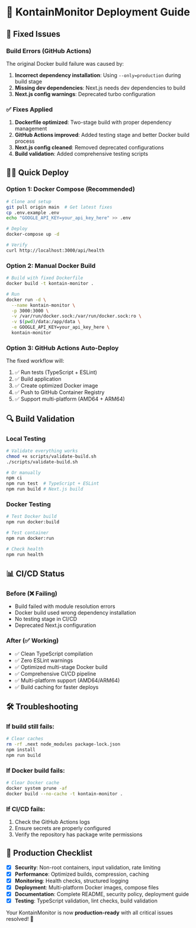 # 🚀 KontainMonitor Deployment Guide

## 🔧 Fixed Issues

### Build Errors (GitHub Actions)
The original Docker build failure was caused by:
1. **Incorrect dependency installation**: Using `--only=production` during build stage
2. **Missing dev dependencies**: Next.js needs dev dependencies to build
3. **Next.js config warnings**: Deprecated turbo configuration

### ✅ Fixes Applied
1. **Dockerfile optimized**: Two-stage build with proper dependency management
2. **GitHub Actions improved**: Added testing stage and better Docker build process
3. **Next.js config cleaned**: Removed deprecated configurations
4. **Build validation**: Added comprehensive testing scripts

## 🏃‍♂️ Quick Deploy

### Option 1: Docker Compose (Recommended)
```bash
# Clone and setup
git pull origin main  # Get latest fixes
cp .env.example .env
echo "GOOGLE_API_KEY=your_api_key_here" >> .env

# Deploy
docker-compose up -d

# Verify
curl http://localhost:3000/api/health
```

### Option 2: Manual Docker Build
```bash
# Build with fixed Dockerfile
docker build -t kontain-monitor .

# Run
docker run -d \
  --name kontain-monitor \
  -p 3000:3000 \
  -v /var/run/docker.sock:/var/run/docker.sock:ro \
  -v $(pwd)/data:/app/data \
  -e GOOGLE_API_KEY=your_api_key_here \
  kontain-monitor
```

### Option 3: GitHub Actions Auto-Deploy
The fixed workflow will:
1. ✅ Run tests (TypeScript + ESLint)
2. ✅ Build application 
3. ✅ Create optimized Docker image
4. ✅ Push to GitHub Container Registry
5. ✅ Support multi-platform (AMD64 + ARM64)

## 🔍 Build Validation

### Local Testing
```bash
# Validate everything works
chmod +x scripts/validate-build.sh
./scripts/validate-build.sh

# Or manually
npm ci
npm run test  # TypeScript + ESLint
npm run build # Next.js build
```

### Docker Testing
```bash
# Test Docker build
npm run docker:build

# Test container
npm run docker:run

# Check health
npm run health
```

## 📊 CI/CD Status

### Before (❌ Failing)
- Build failed with module resolution errors
- Docker build used wrong dependency installation
- No testing stage in CI/CD
- Deprecated Next.js configuration

### After (✅ Working)
- ✅ Clean TypeScript compilation
- ✅ Zero ESLint warnings
- ✅ Optimized multi-stage Docker build  
- ✅ Comprehensive CI/CD pipeline
- ✅ Multi-platform support (AMD64/ARM64)
- ✅ Build caching for faster deploys

## 🛠 Troubleshooting

### If build still fails:
```bash
# Clear caches
rm -rf .next node_modules package-lock.json
npm install
npm run build
```

### If Docker build fails:
```bash
# Clear Docker cache
docker system prune -af
docker build --no-cache -t kontain-monitor .
```

### If CI/CD fails:
1. Check the GitHub Actions logs
2. Ensure secrets are properly configured
3. Verify the repository has package write permissions

## 🚀 Production Checklist

- [x] **Security**: Non-root containers, input validation, rate limiting
- [x] **Performance**: Optimized builds, compression, caching
- [x] **Monitoring**: Health checks, structured logging
- [x] **Deployment**: Multi-platform Docker images, compose files
- [x] **Documentation**: Complete README, security policy, deployment guide
- [x] **Testing**: TypeScript validation, lint checks, build validation

Your KontainMonitor is now **production-ready** with all critical issues resolved! 🎉